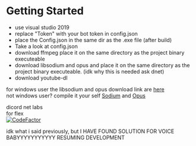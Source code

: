 # Getting Started
- use visual studio 2019
- replace "Token" with your bot token in config.json
- place the Config.json in the same dir as the .exe file (after build)
- Take a look at config.json
- download ffmpeg place it on the same directory as the project binary executeable
- download libsodium and opus and place it on the same directory as the project binary executeable. (idk why this is needed ask dnet)
- download  youtube-dl

for windows user the libsodium and opus download link are [here](https://github.com/discord-net/Discord.Net/tree/dev/voice-natives) <br/>
not windows user? compile it your self [Sodium](https://download.libsodium.org/libsodium/releases/) and [Opus](http://downloads.xiph.org/releases/opus/)<br/>

dicord net labs <br/>
for flex <br/>
[![CodeFactor](https://www.codefactor.io/repository/github/badewen/discord-bot/badge/master)](https://www.codefactor.io/repository/github/badewen/discord-bot/overview/master) <br/>

idk what i said previously, but I HAVE FOUND SOLUTION FOR VOICE BABYYYYYYYYYYY RESUMING DEVELOPMENT
